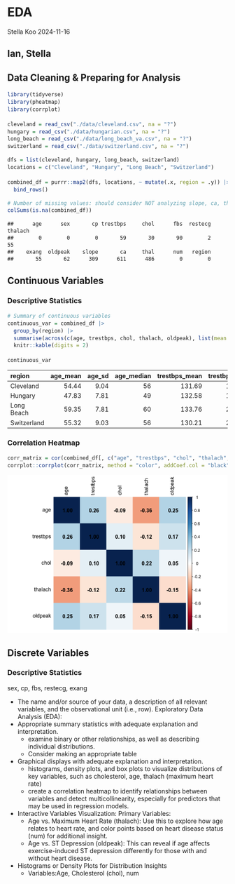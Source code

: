 EDA
================
Stella Koo
2024-11-16

## Ian, Stella

## Data Cleaning & Preparing for Analysis

``` r
library(tidyverse)
library(pheatmap)
library(corrplot)

cleveland = read_csv("./data/cleveland.csv", na = "?")
hungary = read_csv("./data/hungarian.csv", na = "?")
long_beach = read_csv("./data/long_beach_va.csv", na = "?")
switzerland = read_csv("./data/switzerland.csv", na = "?")
```

``` r
dfs = list(cleveland, hungary, long_beach, switzerland)
locations = c("Cleveland", "Hungary", "Long Beach", "Switzerland")

combined_df = purrr::map2(dfs, locations, ~ mutate(.x, region = .y)) |>
  bind_rows()
```

``` r
# Number of missing values: should consider NOT analyzing slope, ca, thal
colSums(is.na(combined_df))
```

    ##      age      sex       cp trestbps     chol      fbs  restecg  thalach 
    ##        0        0        0       59       30       90        2       55 
    ##    exang  oldpeak    slope       ca     thal      num   region 
    ##       55       62      309      611      486        0        0

## Continuous Variables

### Descriptive Statistics

``` r
# Summary of continuous variables 
continuous_var = combined_df |>
  group_by(region) |>
  summarise(across(c(age, trestbps, chol, thalach, oldpeak), list(mean = mean, sd = sd, median = median), na.rm = TRUE)) |>
  knitr::kable(digits = 2)

continuous_var
```

| region      | age_mean | age_sd | age_median | trestbps_mean | trestbps_sd | trestbps_median | chol_mean | chol_sd | chol_median | thalach_mean | thalach_sd | thalach_median | oldpeak_mean | oldpeak_sd | oldpeak_median |
|:------------|---------:|-------:|-----------:|--------------:|------------:|----------------:|----------:|--------:|------------:|-------------:|-----------:|---------------:|-------------:|-----------:|---------------:|
| Cleveland   |    54.44 |   9.04 |         56 |        131.69 |       17.60 |             130 |    246.69 |   51.78 |         241 |       149.61 |      22.88 |            153 |         1.04 |       1.16 |            0.8 |
| Hungary     |    47.83 |   7.81 |         49 |        132.58 |       17.63 |             130 |    250.85 |   67.66 |         243 |       139.13 |      23.59 |            140 |         0.59 |       0.91 |            0.0 |
| Long Beach  |    59.35 |   7.81 |         60 |        133.76 |       21.54 |             130 |    178.75 |  114.04 |         216 |       122.80 |      21.99 |            120 |         1.32 |       1.11 |            1.5 |
| Switzerland |    55.32 |   9.03 |         56 |        130.21 |       22.56 |             125 |      0.00 |    0.00 |           0 |       121.56 |      25.98 |            121 |         0.65 |       1.06 |            0.3 |

### Correlation Heatmap

``` r
corr_matrix = cor(combined_df[, c("age", "trestbps", "chol", "thalach", "oldpeak")], use = "complete.obs")
corrplot::corrplot(corr_matrix, method = "color", addCoef.col = "black", tl.col = "black")
```

![](EDA_files/figure-gfm/unnamed-chunk-5-1.png)<!-- -->

## Discrete Variables

### Descriptive Statistics

sex, cp, fbs, restecg, exang

- The name and/or source of your data, a description of all relevant
  variables, and the observational unit (i.e., row). Exploratory Data
  Analysis (EDA):
- Appropriate summary statistics with adequate explanation and
  interpretation.
  - examine binary or other relationships, as well as describing
    individual distributions.
  - Consider making an appropriate table
- Graphical displays with adequate explanation and interpretation.
  - histograms, density plots, and box plots to visualize distributions
    of key variables, such as cholesterol, age, thalach (maximum heart
    rate)
  - create a correlation heatmap to identify relationships between
    variables and detect multicollinearity, especially for predictors
    that may be used in regression models.
- Interactive Variables Visualization: Primary Variables:
  - Age vs. Maximum Heart Rate (thalach): Use this to explore how age
    relates to heart rate, and color points based on heart disease
    status (num) for additional insight.
  - Age vs. ST Depression (oldpeak): This can reveal if age affects
    exercise-induced ST depression differently for those with and
    without heart disease.
- Histograms or Density Plots for Distribution Insights
  - Variables:Age, Cholesterol (chol), num

